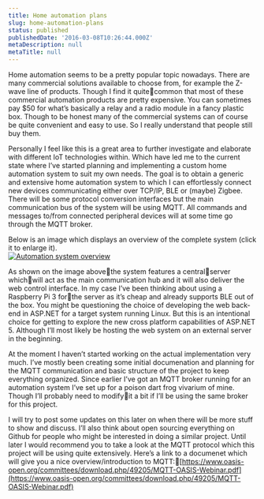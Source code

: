 ```yaml
---
title: Home automation plans
slug: home-automation-plans
status: published
publishedDate: '2016-03-08T10:26:44.000Z'
metaDescription: null
metaTitle: null
---
```


Home automation seems to be a pretty popular topic nowadays. There are many commercial solutions available to choose from, for example the Z-wave line of products. Though I find it quitecommon that most of these commercial automation products are pretty expensive. You can sometimes pay $50 for what’s basically a relay and a radio module in a fancy plastic box. Though to be honest many of the commercial systems can of course be quite convenient and easy to use. So I really understand that people still buy them.

Personally I feel like this is a great area to further investigate and elaborate with different IoT technologies within. Which have led me to the current state where I’ve started planning and implementing a custom home automation system to suit my own needs. The goal is to obtain a generic and extensive home automation system to which I can effortlessly connect new devices communicating either over TCP/IP, BLE or (maybe) Zigbee. There will be some protocol conversion interfaces but the main communication bus of the system will be using MQTT. All commands and messages to/from connected peripheral devices will at some time go through the MQTT broker.

Below is an image which displays an overview of the complete system (click it to enlarge it).  
[![Automation system overview](https://di2hdke024x80.cloudfront.net/images/System+overview.png)](https://di2hdke024x80.cloudfront.net/images/System+overview.png)

As shown on the image abovethe system features a centralserver whichwill act as the main communication hub and it will also deliver the web control interface. In my case I’ve been thinking about using a Raspberry Pi 3 forthe server as it’s cheap and already supports BLE out of the box. You might be questioning the choice of developing the web back-end in ASP.NET for a target system running Linux. But this is an intentional choice for getting to explore the new cross platform capabilities of ASP.NET 5. Although I’ll most likely be hosting the web system on an external server in the beginning.

At the moment I haven’t started working on the actual implementation very much. I’ve mostly been creating some initial documenation and planning for the MQTT communication and basic structure of the project to keep everything organized. Since earlier I’ve got an MQTT broker running for an automation system I’ve set up for a poison dart frog vivarium of mine. Though I’ll probably need to modifyit a bit if I’ll be using the same broker for this project.

I will try to post some updates on this later on when there will be more stuff to show and discuss. I’ll also think about open sourcing everything on Github for people who might be interested in doing a similar project. Until later I would recommend you to take a look at the MQTT protocol which this project will be using quite extensively. Here’s a link to a documenet which will give you a nice overview/introduction to MQTT:[https://www.oasis-open.org/committees/download.php/49205/MQTT-OASIS-Webinar.pdf](https://www.oasis-open.org/committees/download.php/49205/MQTT-OASIS-Webinar.pdf)


